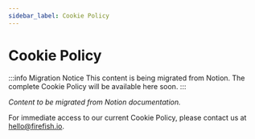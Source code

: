 ```yaml
---
sidebar_label: Cookie Policy
---
```


# Cookie Policy

:::info Migration Notice
This content is being migrated from Notion. The complete Cookie Policy will be available here soon.
:::

_Content to be migrated from Notion documentation._

For immediate access to our current Cookie Policy, please contact us at [hello@firefish.io](mailto:hello@firefish.io).